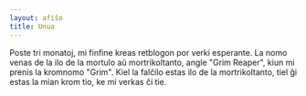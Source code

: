 ```yaml
---
layout: afiŝo
title: Unua
---
```


Poste tri monatoj, mi finfine kreas retblogon por verki esperante. La nomo
venas de la ilo de la mortulo aŭ mortrikoltanto, angle "Grim Reaper", kiun mi prenis
la kromnomo "Grim". Kiel la falĉilo estas ilo de la mortrikoltanto, tiel ĝi estas
la mian krom tio, ke mi verkas ĉi tie.
